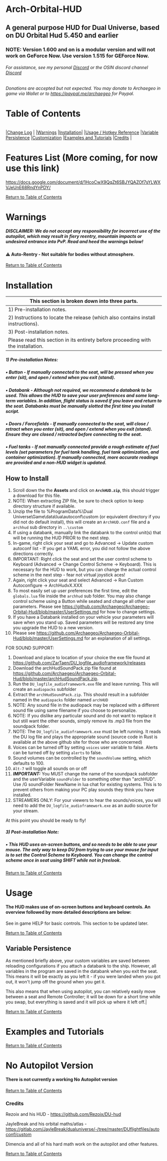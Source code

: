 
<!--Intro information-->
# Arch-Orbital-HUD
## A general purpose HUD for Dual Universe, based on DU Orbital Hud 5.450 and earlier

### NOTE: Version 1.600 and on is a modular version and will not work on GeForce Now. Use version 1.515 for GEForce Now.

###### For assistance, see my personal [Discord](https://discord.gg/CNRE45xRu7) or the OSIN discord channel [Discord](https://discord.gg/9RD3xQfYXG)
###### Donations are accepted but not expected. You may donate to Archaegeo in game via Wallet or to https://paypal.me/archaegeo for Paypal.
<!--TOC-->
# Table of Contents
| |
|------|

|[Change Log](./ChangeLog.md) |
|[Warnings](#warnings)
|[Installation](#installation)|
|[Usage / Hotkey Reference](#Usage)
|[Variable Persistence](#variable-persistence)
|[Customization](./UserSettings.md)
|[Examples and Tutorials](#examples-and-tutorials)
|[Credits](#credits) |
<!--List of features both shorlist and expanded details-->
# Features List (More coming, for now use this link)
https://docs.google.com/document/d/1HcoCwX9QqZt6SBJYQAZOf7sYLWXVJeUnE68RndYnPDY/

[Return to Table of Contents](#table-of-contents)
<!--Warnings and disclaimers-->
# Warnings
##### DISCLAIMER: We do not accept any responsibility for incorrect use of the autopilot, which may result in fiery reentry, mountain impacts or undesired entrance into PvP. Read and heed the warnings below!
#### :warning: Auto-Rentry - Not suitable for bodies without atmosphere. 

[Return to Table of Contents](#table-of-contents)
<!--Basic install instructions / point them towards real install instructions-->
# Installation

|This section is broken down into three parts.|
| --- |
|1) Pre-installation notes.|
|2) Instructions to locate the release (which also contains install instructions).|
|3) Post-installation notes.|
|Please read this section in its entirety before proceeding with the installation.|

##### 1) Pre-installation Notes:

##### :black_small_square: Button - If manually connected to the seat, will be pressed when you enter (sit), and open / extend when you exit (stand).
##### :black_small_square: Databank - Although not required, we recommend a databank to be used. This allows the HUD to save your user preferences and some long-term variables.  In addition, flight status is saved if you leave and return to the seat.  Databanks must be manually slotted the first time you install script.
##### :black_small_square: Doors / Forcefields - If manually connected to the seat, will close / retract when you enter (sit), and open / extend when you exit (stand). Ensure they are closed / retracted before connecting to the seat.
##### :black_small_square: Fuel tanks - If _not_ manually connected provide a rough estimate of fuel levels (set parameters for fuel tank handling, fuel tank optimization, and container optimization). If manually connected, more accurate readings are provided and a non-HUD widget is updated.

## How to Install
1. Scroll down the the **Assets** and click on **`ArchHUD.zip`**, this should trigger a download for this file.
1. NOTE: When extracting ZIP file, be sure to check option to keep directory structure if available.
1. Unzip the file to %ProgramData%\Dual Universe\Game\data\lua\autoconf\custom (or equivalent directory if you did not do default install), this will create an `ArchHUD.conf` file and a `archhud` sub directory in `..\custom`
1. If using a databank, manually link the databank to the control unit(s) that will be running the HUD PRIOR to the next step.
1. In-game, right click your seat and go to Advanced -> Update custom autoconf list - If you get a YAML error, you did not follow the above directions correctly.
1. IMPORTANT: Right click the seat and set the user control scheme to Keyboard (Advanced -> Change Control Scheme -> Keyboard). This is necessary for the HUD to work, but you can change the actual control scheme in the next step - fear not virtual joystick aces!
1. Again, right click your seat and select Advanced -> Run Custom Autoconfigure -> ArchHudvX.XXX
1. To most easily set up user preferences the first time, edit the `globals.lua` file inside the `archhud` sub folder. You may also change control scheme using a Button while seated and change all other user parameters. Please see https://github.com/Archaegeo/Archaegeo-Orbital-Hud/blob/master/UserSettings.md for how to change settings.
1. If you have a Databank installed on your vehicle your parameters will save when you stand up. Saved parameters will be restored any time you upgrade the HUD to a new version. 
1. Please see https://github.com/Archaegeo/Archaegeo-Orbital-Hud/blob/master/UserSettings.md for an explanation of all settings.

FOR SOUND SUPPORT:
1. Download and place to location of your choice the exe file found at https://github.com/ZarTaen/DU_logfile_audioframework/releases 
1. Download the archHudSoundPack.zip file found at https://github.com/Archaegeo/Archaegeo-Orbital-Hud/blob/master/archHudSoundPack.zip. 
1. Run the `DU_logfile_audioframework.exe` file and leave running. This will create an `audiopacks` subfolder 
1. Extract the `archHudSoundPack.zip`.  This should result in a subfolder named in the `audiopacks` folder named `archHUD`
1. NOTE: Any sound file in the audiopack may be replaced with a different sound file using same filename if you choose to personalize.
1. NOTE: If you dislike any particular sound and do not want to replace it but still want the other sounds, simply remove its .mp3 file from the soundpack folder.
1. NOTE: The `DU_logfile_audioframework.exe` must be left running.  It reads the DU log file and plays the appropriate sound (source code in Rust is available at the above github site for those who are concerned)
1. Voices can be turned off by setting `voices` user variable to false.  Alerts can be turned off by setting `alerts` to false.
1. Sound volumes can be controlled by the `soundVolume` setting, which defaults to 100.
1. `Alt-7` will toggle all sounds on or off
1. ***IMPORTANT:*** You MUST change the name of the soundpack subfolder and the userVariable `soundFolder` to something other than "archHUD". Use /G soundFolder NewName in lua chat for existing systems.
This is to prevent others from making your PC play sounds they think you have installed.
1. STREAMERS ONLY:  For your viewers to hear the sounds/voices, you will need to add the `DU_logfile_audioframework.exe` as an audio source for your stream.

At this point you should be ready to fly!

##### 3) Post-installation Note:
##### :black_small_square: This HUD uses on-screen buttons, and so needs to be able to use your mouse. The only way to keep DU from trying to use your mouse for input is to set the Control Scheme to Keyboard. You can change the control scheme once in seat using SHIFT while not in freelook.

[Return to Table of Contents](#table-of-contents)

# Usage
#### The HUD makes use of on-screen buttons and keyboard controls. An overview followed by more detailed descriptions are below:
See in game HELP for basic controls.
This section to be updated later.

[Return to Table of Contents](#table-of-contents)
## Variable Persistence
As mentioned briefly above, your custom variables are saved between reloading configurations if you attach a databank to the ship. However, all variables in the program are saved in the databank when you exit the seat. This means it will be exactly as you left it - if you were landed when you got out, it won't jump off the ground when you get it.

This also means that when using autopilot, you can relatively easily move between a seat and Remote Controller; it will be down for a short time while you swap, but everything is saved and it will pick up where it left off.|

[Return to Table of Contents](#table-of-contents)
<!--Does this really need to be in the readme, or some other file? Not sure how often a user would need this information.-->
# Examples and Tutorials

[Return to Table of Contents](#table-of-contents)

# No Autopilot Version
#### There is not currently a working No Autopilot version

[Return to Table of Contents](#table-of-contents)

### Credits

Rezoix and his HUD - https://github.com/Rezoix/DU-hud

JayleBreak and his orbital maths/atlas - https://gitlab.com/JayleBreak/dualuniverse/-/tree/master/DUflightfiles/autoconf/custom

Dimencia and all of his hard math work on the autopilot and other features.

[Return to Table of Contents](#table-of-contents)

